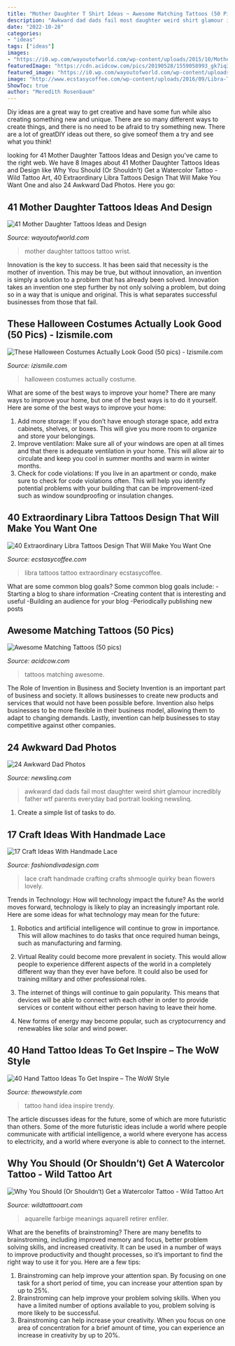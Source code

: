 ```yaml
---
title: "Mother Daughter T Shirt Ideas ~ Awesome Matching Tattoos (50 Pics)"
description: "Awkward dad dads fail most daughter weird shirt glamour incredibly father wtf parents everyday bad portrait looking newslinq"
date: "2022-10-28"
categories:
- "ideas"
tags: ["ideas"]
images:
- "https://i0.wp.com/wayoutofworld.com/wp-content/uploads/2015/10/Mother-daughter-tattoo15-503x670.jpg?resize=503%2C670"
featuredImage: "https://cdn.acidcow.com/pics/20190528/1559058993_gk7iq38i4v.jpg"
featured_image: "https://i0.wp.com/wayoutofworld.com/wp-content/uploads/2015/10/Mother-daughter-tattoo15-503x670.jpg?resize=503%2C670"
image: "http://www.ecstasycoffee.com/wp-content/uploads/2016/09/Libra-Tattoos-2.jpg"
ShowToc: true
author: "Meredith Rosenbaum"
---
```



Diy ideas are a great way to get creative and have some fun while also creating something new and unique. There are so many different ways to create things, and there is no need to be afraid to try something new. There are a lot of greatDIY ideas out there, so give someof them a try and see what you think!

	

		
looking for 41 Mother Daughter Tattoos Ideas and Design you've came to the right web. We have 8 Images about 41 Mother Daughter Tattoos Ideas and Design like Why You Should (Or Shouldn’t) Get a Watercolor Tattoo - Wild Tattoo Art, 40 Extraordinary Libra Tattoos Design That Will Make You Want One and also 24 Awkward Dad Photos. Here you go:
		
    
## 41 Mother Daughter Tattoos Ideas And Design

<img loading=lazy src="https://i0.wp.com/wayoutofworld.com/wp-content/uploads/2015/10/Mother-daughter-tattoo15-503x670.jpg?resize=503%2C670" onerror="this.onerror=null;this.src='https://tse2.mm.bing.net/th?id=OIP.Q1ruZEUMo2I_BGeP7r2h6wHaJ3&amp;pid=15.1';" alt="41 Mother Daughter Tattoos Ideas and Design">

_Source: wayoutofworld.com_

>mother daughter tattoos tattoo wrist. 

	

Innovation is the key to success. It has been said that necessity is the mother of invention. This may be true, but without innovation, an invention is simply a solution to a problem that has already been solved. Innovation takes an invention one step further by not only solving a problem, but doing so in a way that is unique and original. This is what separates successful businesses from those that fail.

    
## These Halloween Costumes Actually Look Good (50 Pics) - Izismile.com

<img loading=lazy src="https://img.izismile.com/img/img12/20191024/640/these_halloween_costumes_actually_look_good_640_high_12.jpg" onerror="this.onerror=null;this.src='https://tse2.mm.bing.net/th?id=OIP.ULoDwwXZ7zMJolzkS8gO5gHaMc&amp;pid=15.1';" alt="These Halloween Costumes Actually Look Good (50 pics) - Izismile.com">

_Source: izismile.com_

>halloween costumes actually costume. 

	

What are some of the best ways to improve your home?
There are many ways to improve your home, but one of the best ways is to do it yourself. Here are some of the best ways to improve your home: 
1. Add more storage: If you don’t have enough storage space, add extra cabinets, shelves, or boxes. This will give you more room to organize and store your belongings. 
2. Improve ventilation: Make sure all of your windows are open at all times and that there is adequate ventilation in your home. This will allow air to circulate and keep you cool in summer months and warm in winter months. 
3. Check for code violations: If you live in an apartment or condo, make sure to check for code violations often. This will help you identify potential problems with your building that can be improvement-ized such as window soundproofing or insulation changes.

    
## 40 Extraordinary Libra Tattoos Design That Will Make You Want One

<img loading=lazy src="http://www.ecstasycoffee.com/wp-content/uploads/2016/09/Libra-Tattoos-2.jpg" onerror="this.onerror=null;this.src='https://tse1.mm.bing.net/th?id=OIP.JRjD-i_AXaaTO6djtvjweQHaHa&amp;pid=15.1';" alt="40 Extraordinary Libra Tattoos Design That Will Make You Want One">

_Source: ecstasycoffee.com_

>libra tattoos tattoo extraordinary ecstasycoffee. 

	

What are some common blog goals?
Some common blog goals include: 
-Starting a blog to share information 
-Creating content that is interesting and useful 
-Building an audience for your blog 
-Periodically publishing new posts

    
## Awesome Matching Tattoos (50 Pics)

<img loading=lazy src="https://cdn.acidcow.com/pics/20190528/1559058993_gk7iq38i4v.jpg" onerror="this.onerror=null;this.src='https://tse4.mm.bing.net/th?id=OIP.sWJBjU6V8E1DrWS-aYK-RQHaIA&amp;pid=15.1';" alt="Awesome Matching Tattoos (50 pics)">

_Source: acidcow.com_

>tattoos matching awesome. 

	

The Role of Invention in Business and Society
Invention is an important part of business and society. It allows businesses to create new products and services that would not have been possible before. Invention also helps businesses to be more flexible in their business model, allowing them to adapt to changing demands. Lastly, invention can help businesses to stay competitive against other companies.

    
## 24 Awkward Dad Photos

<img loading=lazy src="https://www.newslinq.com/wp-content/uploads/2014/05/dad-shirt-fail.png" onerror="this.onerror=null;this.src='https://tse2.mm.bing.net/th?id=OIP.tpUCI-zaKiZtEBJ_PpUpwAAAAA&amp;pid=15.1';" alt="24 Awkward Dad Photos">

_Source: newslinq.com_

>awkward dad dads fail most daughter weird shirt glamour incredibly father wtf parents everyday bad portrait looking newslinq. 

	

1. Create a simple list of tasks to do.

    
## 17 Craft Ideas With Handmade Lace

<img loading=lazy src="http://www.fashiondivadesign.com/wp-content/uploads/2013/03/Craft-Ideas-With-Handmade-Lace-17.jpg" onerror="this.onerror=null;this.src='https://tse1.mm.bing.net/th?id=OIP.k8EfK8GQDZQuAmStAwAGSAHaFj&amp;pid=15.1';" alt="17 Craft Ideas With Handmade Lace">

_Source: fashiondivadesign.com_

>lace craft handmade crafting crafts shmoogle quirky bean flowers lovely. 

	

Trends in Technology: How will technology impact the future?
As the world moves forward, technology is likely to play an increasingly important role. Here are some ideas for what technology may mean for the future:
1. Robotics and artificial intelligence will continue to grow in importance. This will allow machines to do tasks that once required human beings, such as manufacturing and farming.

2. Virtual Reality could become more prevalent in society. This would allow people to experience different aspects of the world in a completely different way than they ever have before. It could also be used for training military and other professional roles.

3. The internet of things will continue to gain popularity. This means that devices will be able to connect with each other in order to provide services or content without either person having to leave their home.

4. New forms of energy may become popular, such as cryptocurrency and renewables like solar and wind power.

    
## 40 Hand Tattoo Ideas To Get Inspire – The WoW Style

<img loading=lazy src="http://thewowstyle.com/wp-content/uploads/2015/02/hand_tattoo_22_by_gedash.jpg" onerror="this.onerror=null;this.src='https://tse4.mm.bing.net/th?id=OIP.Nu_J1CDfg5f0FZcETRKBWgHaLH&amp;pid=15.1';" alt="40 Hand Tattoo Ideas To Get Inspire – The WoW Style">

_Source: thewowstyle.com_

>tattoo hand idea inspire trendy. 

	

The article discusses ideas for the future, some of which are more futuristic than others. Some of the more futuristic ideas include a world where people communicate with artificial intelligence, a world where everyone has access to electricity, and a world where everyone is able to connect to the internet.

    
## Why You Should (Or Shouldn’t) Get A Watercolor Tattoo - Wild Tattoo Art

<img loading=lazy src="https://www.wildtattooart.com/wp-content/uploads/2017/03/watercolor-tattoos-26031772.jpg" onerror="this.onerror=null;this.src='https://tse2.mm.bing.net/th?id=OIP.oHlYrhNuh0GBHAgqZ_3ERAHaLH&amp;pid=15.1';" alt="Why You Should (Or Shouldn’t) Get a Watercolor Tattoo - Wild Tattoo Art">

_Source: wildtattooart.com_

>aquarelle farbige meanings aquarell retirer enfiler. 

	

What are the benefits of brainstroming?
There are many benefits to brainstroming, including improved memory and focus, better problem solving skills, and increased creativity. It can be used in a number of ways to improve productivity and thought processes, so it’s important to find the right way to use it for you. Here are a few tips: 
1. Brainstroming can help improve your attention span. By focusing on one task for a short period of time, you can increase your attention span by up to 25%. 
2. Brainstroming can help improve your problem solving skills. When you have a limited number of options available to you, problem solving is more likely to be successful. 
3. Brainstroming can help increase your creativity. When you focus on one area of concentration for a brief amount of time, you can experience an increase in creativity by up to 20%.

